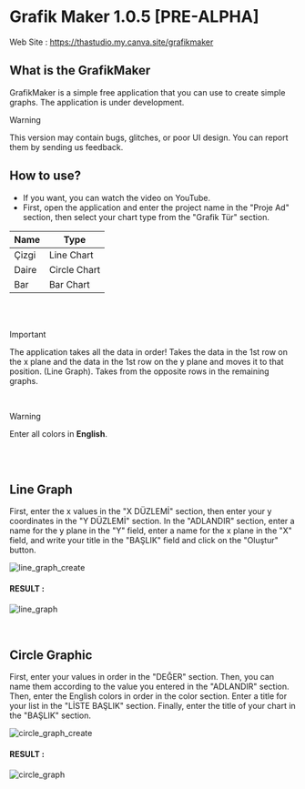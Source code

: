 # Grafik Maker 1.0.5 [PRE-ALPHA]

Web Site : https://thastudio.my.canva.site/grafikmaker

## What is the GrafikMaker
GrafikMaker is a simple free application that you can use to create simple graphs. The application is under development.

>[!WARNING]
> This version may contain bugs, glitches, or poor UI design. You can report them by sending us feedback.

## How to use?

- If you want, you can watch the video on YouTube.
- First, open the application and enter the project name in the "Proje Ad" section, then select your chart type from the "Grafik Tür" section.

|  Name | Type  |
|-------|-------|
| Çizgi | Line Chart |
| Daire | Circle Chart |
|  Bar  | Bar Chart |

<br>
<br>

>[!IMPORTANT]
> The application takes all the data in order! Takes the data in the 1st row on the x plane and the data in the 1st row on the y plane and moves it to that position. (Line Graph).
Takes from the opposite rows in the remaining graphs.

<br>

>[!WARNING]
> Enter all colors in **English**.

<br>
<br>

## Line Graph
First, enter the x values ​​in the "X DÜZLEMİ" section, then enter your y coordinates in the "Y DÜZLEMİ" section. In the "ADLANDIR" section, enter a name for the y plane in the "Y" field, enter a name for the x plane in the "X" field, and write your title in the "BAŞLIK" field and click on the "Oluştur" button.

![line_graph_create](https://github.com/user-attachments/assets/675f14c3-6ac8-4ea2-bcfa-e3cc5247c933)

#### RESULT :

![line_graph](https://github.com/user-attachments/assets/6d3511a4-53eb-40fa-87fd-9ef81ffd70f4)

<br>

## Circle Graphic
First, enter your values ​​in order in the "DEĞER" section. Then, you can name them according to the value you entered in the "ADLANDIR" section. Then, enter the English colors in order in the color section. Enter a title for your list in the "LİSTE BAŞLIK" section. Finally, enter the title of your chart in the "BAŞLIK" section.

![circle_graph_create](https://github.com/user-attachments/assets/25f7db35-8a0e-42a1-8bdb-21d4300c1551)

#### RESULT :

![circle_graph](https://github.com/user-attachments/assets/918b8340-1437-45f0-bce0-310461978d1a)


